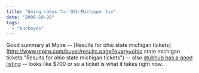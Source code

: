 ```yaml
---
title: "Going rates for OSU-Michigan tix"
date: "2006-10-30"
tags: 
  - "buckeyes"
---
```


Good summary at Mpire -- [Results for ohio state michigan tickets](http://www.mpire.com/buyer/results.page?query=ohio state michigan tickets  "Results for ohio state michigan tickets") -- also [stubhub has a good listing](http://www.stubhub.com/ohio-state-football-tickets/?event_id=243540) -- looks like $700 or so a ticket is what it takes right now.
